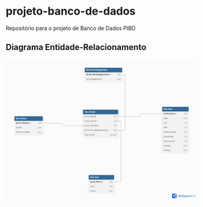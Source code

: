 # projeto-banco-de-dados
Repositório para o projeto de Banco de Dados PIBD
## Diagrama Entidade-Relacionamento

![Diagrama ER](PROJETOS/diagrama-er.png)
